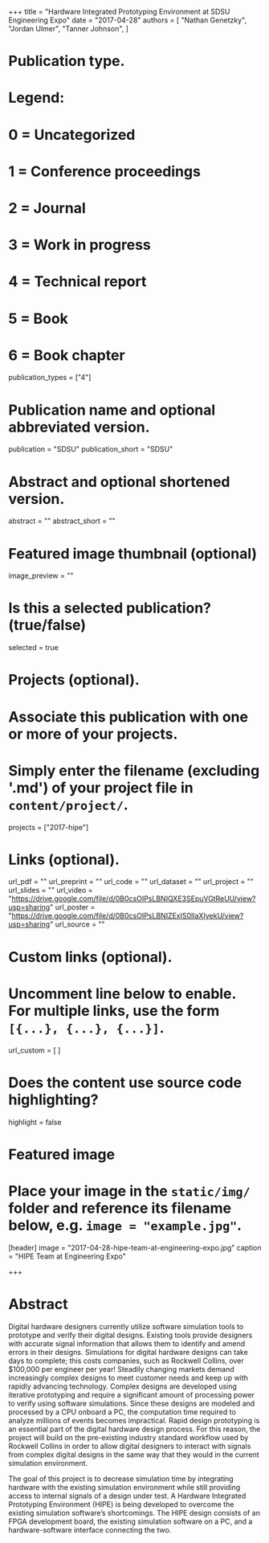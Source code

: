 +++
title = "Hardware Integrated Prototyping Environment at SDSU Engineering Expo"
date = "2017-04-28"
authors = [
    "Nathan Genetzky",
    "Jordan Ulmer",
    "Tanner Johnson",
]

# Publication type.
# Legend:
# 0 = Uncategorized
# 1 = Conference proceedings
# 2 = Journal
# 3 = Work in progress
# 4 = Technical report
# 5 = Book
# 6 = Book chapter
publication_types = ["4"]

# Publication name and optional abbreviated version.
publication = "SDSU"
publication_short = "SDSU"

# Abstract and optional shortened version.
abstract = ""
abstract_short = ""

# Featured image thumbnail (optional)
image_preview = ""

# Is this a selected publication? (true/false)
selected = true

# Projects (optional).
#   Associate this publication with one or more of your projects.
#   Simply enter the filename (excluding '.md') of your project file in `content/project/`.
projects = ["2017-hipe"]

# Links (optional).
url_pdf = ""
url_preprint = ""
url_code = ""
url_dataset = ""
url_project = ""
url_slides = ""
url_video = "https://drive.google.com/file/d/0B0csOIPsLBNIQXE3SEpuVGtReUU/view?usp=sharing"
url_poster = "https://drive.google.com/file/d/0B0csOIPsLBNIZExIS0lIaXIyekU/view?usp=sharing"
url_source = ""

# Custom links (optional).
#   Uncomment line below to enable. For multiple links, use the form `[{...}, {...}, {...}]`.
url_custom = [
]

# Does the content use source code highlighting?
highlight = false

# Featured image
# Place your image in the `static/img/` folder and reference its filename below, e.g. `image = "example.jpg"`.
[header]
image = "2017-04-28-hipe-team-at-engineering-expo.jpg"
caption = "HIPE Team at Engineering Expo"

+++

# Abstract

Digital hardware designers currently utilize software simulation tools to
prototype and verify their digital designs. Existing tools provide designers
with accurate signal information that allows them to identify and amend errors
in their designs. Simulations for digital hardware designs can take days to
complete; this costs companies, such as Rockwell Collins, over $100,000 per
engineer per year! Steadily changing markets demand increasingly complex
designs to meet customer needs and keep up with rapidly advancing technology.
Complex designs are developed using iterative prototyping and require a
significant amount of processing power to verify using software simulations.
Since these designs are modeled and processed by a CPU onboard a PC, the
computation time required to analyze millions of events becomes impractical.
Rapid design prototyping is an essential part of the digital hardware design
process. For this reason, the project will build on the pre-existing industry
standard workflow used by Rockwell Collins in order to allow digital designers
to interact with signals from complex digital designs in the same way that they
would in the current simulation environment.

The goal of this project is to decrease simulation time by integrating hardware
with the existing simulation environment while still providing access to
internal signals of a design under test. A Hardware Integrated Prototyping
Environment (HIPE) is being developed to overcome the existing simulation
software’s shortcomings. The HIPE design consists of an FPGA development board,
the existing simulation software on a PC, and a hardware-software interface
connecting the two.
